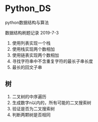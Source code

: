 # Python_DS
python数据结构与算法

数据结构刷题记录 2019-7-3
1. 使用列表实现一个栈
2. 使用栈实现两个数相加
3. 使用链表实现两个数相加
4. 寻找字符串中不含重复字符的最长子串长度
5. 最长的回文子串

## 树
1. 二叉树的中序遍历
2. 生成数字n以内的，所有可能的二叉搜索树
3. 验证是否为二叉搜索树
4. 判断两颗树是否相同
